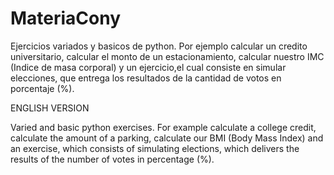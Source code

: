 # MateriaCony

Ejercicios variados y basicos de python.
Por ejemplo calcular un credito universitario, calcular el monto de un estacionamiento, calcular nuestro IMC (Indice de masa corporal) 
y un ejercicio,el cual consiste en simular elecciones, que entrega los resultados de la cantidad de votos en porcentaje (%).

ENGLISH VERSION

Varied and basic python exercises.
For example calculate a college credit, calculate the amount of a parking, calculate our BMI (Body Mass Index)
and an exercise, which consists of simulating elections, which delivers the results of the number of votes in percentage (%).
